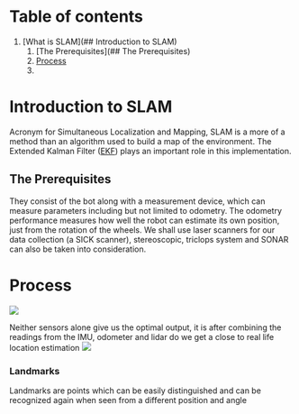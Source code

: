 # Table of contents
1. [What is SLAM](## Introduction to SLAM)
    1. [The Prerequisites](## The Prerequisites)
    2. [Process](#Process)
    3. 












# Introduction to SLAM
Acronym for Simultaneous Localization and Mapping, SLAM is a more of a method than an algorithm used to build a map of the environment. The Extended Kalman Filter ([EKF](##EKF)) plays an important role in this implementation.

## The Prerequisites
They consist of the bot along with a measurement device, which can measure parameters including but not limited to odometry.
The odometry performance measures how well the robot can estimate its own position, just from the rotation of the wheels.
We shall use laser scanners for our data collection (a SICK scanner),
stereoscopic, triclops system and SONAR can also be taken into consideration.

# Process

![](https://i.imgur.com/TH3AzI0.png)

Neither sensors alone give us the optimal output, it is after combining the readings from the IMU, odometer and lidar do we get a close to real life location estimation
![](https://i.imgur.com/N0xjptP.png)

### Landmarks
Landmarks are points which can be easily distinguished and can be recognized again when seen from a different position and angle